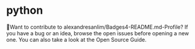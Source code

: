 # python
👋Want to contribute to alexandresanlim/Badges4-README.md-Profile? If you have a bug or an idea, browse the open issues before opening a new one. You can also take a look at the Open Source Guide.
